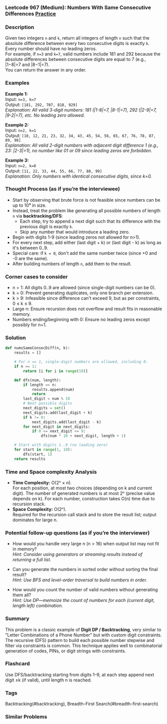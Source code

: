 ### Leetcode 967 (Medium): Numbers With Same Consecutive Differences [Practice](https://leetcode.com/problems/numbers-with-same-consecutive-differences)

### Description  
Given two integers `n` and `k`, return all integers of length `n` such that the absolute difference between every two consecutive digits is exactly `k`. Every number should have no leading zeros.  
For example, if `n=3` and `k=7`, valid numbers include 181 and 292 because the absolute differences between consecutive digits are equal to 7 (e.g., |1−8|=7 and |8−1|=7).  
You can return the answer in any order.

### Examples  

**Example 1:**  
Input: `n=3, k=7`  
Output: `[181, 292, 707, 818, 929]`  
*Explanation: All valid 3-digit numbers: 181 (|1-8|=7, |8-1|=7), 292 (|2-9|=7, |9-2|=7), etc. No leading zero allowed.*

**Example 2:**  
Input: `n=2, k=1`  
Output: `[10, 12, 21, 23, 32, 34, 43, 45, 54, 56, 65, 67, 76, 78, 87, 89, 98]`  
*Explanation: All valid 2-digit numbers with adjacent digit difference 1 (e.g., 23: |2-3|=1), no number like 01 or 09 since leading zeros are forbidden.*

**Example 3:**  
Input: `n=2, k=0`  
Output: `[11, 22, 33, 44, 55, 66, 77, 88, 99]`  
*Explanation: Only numbers with identical consecutive digits, since k=0.*

### Thought Process (as if you’re the interviewee)  
- Start by observing that brute force is not feasible since numbers can be up to 10⁹ in size.
- Instead, treat the problem like generating all possible numbers of length `n` via **backtracking/DFS**:
    - Each step, try to append a next digit such that its difference with the previous digit is exactly `k`.
    - Skip any number that would introduce a leading zero.
- Begin with digits 1-9 (since leading zeros not allowed for n>1).
- For every next step, add either (last digit + k) or (last digit - k) as long as it's between 0..9.
- Special care: if `k = 0`, don't add the same number twice (since +0 and -0 are the same).
- After building numbers of length `n`, add them to the result.

### Corner cases to consider  
- n = 1: All digits 0..9 are allowed (since single-digit numbers can be 0).
- k = 0: Prevent generating duplicates, only one branch per extension.
- k > 9: Infeasible since difference can't exceed 9, but as per constraints, 0 ≤ k ≤ 9.
- Large n: Ensure recursion does not overflow and result fits in reasonable memory.
- Numbers ending/beginning with 0: Ensure no leading zeros except possibly for n=1.

### Solution

```python
def numsSameConsecDiff(n, k):
    results = []

    # For n == 1, single-digit numbers are allowed, including 0.
    if n == 1:
        return [i for i in range(10)]

    def dfs(num, length):
        if length == n:
            results.append(num)
            return
        last_digit = num % 10
        # Next possible digits
        next_digits = set()
        next_digits.add(last_digit + k)
        if k != 0:
            next_digits.add(last_digit - k)
        for next_digit in next_digits:
            if 0 <= next_digit <= 9:
                dfs(num * 10 + next_digit, length + 1)

    # Start with digits 1..9 (no leading zero)
    for start in range(1, 10):
        dfs(start, 1)
    return results
```

### Time and Space complexity Analysis  

- **Time Complexity:** O(2ⁿ × n).  
  For each position, at most two choices (depending on k and current digit). The number of generated numbers is at most 2ⁿ (precise value depends on k). For each number, construction takes O(n) time due to recursion stack.
- **Space Complexity:** O(2ⁿ).  
  Required for the recursion call stack and to store the result list; output dominates for large n.

### Potential follow-up questions (as if you’re the interviewer)  

- How would you handle very large n (n > 16) when output list may not fit in memory?  
  *Hint: Consider using generators or streaming results instead of returning a full list.*

- Can you generate the numbers in sorted order without sorting the final result?  
  *Hint: Use BFS and level-order traversal to build numbers in order.*

- How would you count the number of valid numbers without generating them all?  
  *Hint: Use DP—memoize the count of numbers for each (current digit, length left) combination.*

### Summary
This problem is a classic example of **Digit DP / Backtracking**, very similar to "Letter Combinations of a Phone Number" but with custom digit constraints. The recursive (DFS) pattern to build each possible number stepwise and filter via constraints is common. This technique applies well to combinatorial generation of codes, PINs, or digit strings with constraints.


### Flashcard
Use DFS/backtracking starting from digits 1–9, at each step append next digit ±k (if valid), until length n is reached.

### Tags
Backtracking(#backtracking), Breadth-First Search(#breadth-first-search)

### Similar Problems
